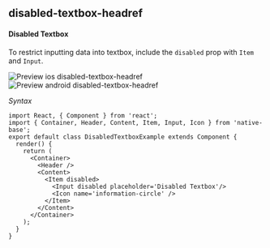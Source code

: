 ## disabled-textbox-headref
#### Disabled Textbox

To restrict inputting data into textbox, include the <code>disabled</code> prop with <code>Item</code> and <code>Input</code>.

![Preview ios disabled-textbox-headref](https://github.com/GeekyAnts/NativeBase-KitchenSink/raw/v2.6.1/screenshots/ios/input-disabled.png)
![Preview android disabled-textbox-headref](https://github.com/GeekyAnts/NativeBase-KitchenSink/raw/v2.6.1/screenshots/android/input-disabled.png)

*Syntax*
<pre class="line-numbers"><code class="language-jsx">import React, { Component } from 'react';
import { Container, Header, Content, Item, Input, Icon } from 'native-base';
export default class DisabledTextboxExample extends Component {
  render() {
    return (
      &lt;Container>
        &lt;Header />
        &lt;Content>
          &lt;Item disabled>
            &lt;Input disabled placeholder='Disabled Textbox'/>
            &lt;Icon name='information-circle' />
          &lt;/Item>
        &lt;/Content>
      &lt;/Container>
    );
  }
}</code></pre><br />
